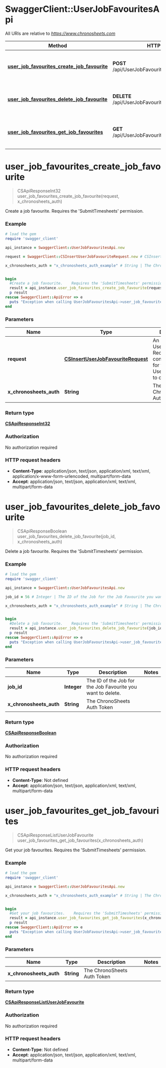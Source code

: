 # SwaggerClient::UserJobFavouritesApi

All URIs are relative to *https://www.chronosheets.com*

Method | HTTP request | Description
------------- | ------------- | -------------
[**user_job_favourites_create_job_favourite**](UserJobFavouritesApi.md#user_job_favourites_create_job_favourite) | **POST** /api/UserJobFavourites/CreateJobFavourite | Create a job favourite.    Requires the &#39;SubmitTimesheets&#39; permission.
[**user_job_favourites_delete_job_favourite**](UserJobFavouritesApi.md#user_job_favourites_delete_job_favourite) | **DELETE** /api/UserJobFavourites/DeleteJobFavourite | Delete a job favourite.    Requires the &#39;SubmitTimesheets&#39; permission.
[**user_job_favourites_get_job_favourites**](UserJobFavouritesApi.md#user_job_favourites_get_job_favourites) | **GET** /api/UserJobFavourites/GetJobFavourites | Get your job favourites.    Requires the &#39;SubmitTimesheets&#39; permission.


# **user_job_favourites_create_job_favourite**
> CSApiResponseInt32 user_job_favourites_create_job_favourite(request, x_chronosheets_auth)

Create a job favourite.    Requires the 'SubmitTimesheets' permission.

### Example
```ruby
# load the gem
require 'swagger_client'

api_instance = SwaggerClient::UserJobFavouritesApi.new

request = SwaggerClient::CSInsertUserJobFavouriteRequest.new # CSInsertUserJobFavouriteRequest | An Insert UserJobFavourite Request object containing values for the new UserJobFavourite to create

x_chronosheets_auth = "x_chronosheets_auth_example" # String | The ChronoSheets Auth Token


begin
  #Create a job favourite.    Requires the 'SubmitTimesheets' permission.
  result = api_instance.user_job_favourites_create_job_favourite(request, x_chronosheets_auth)
  p result
rescue SwaggerClient::ApiError => e
  puts "Exception when calling UserJobFavouritesApi->user_job_favourites_create_job_favourite: #{e}"
end
```

### Parameters

Name | Type | Description  | Notes
------------- | ------------- | ------------- | -------------
 **request** | [**CSInsertUserJobFavouriteRequest**](CSInsertUserJobFavouriteRequest.md)| An Insert UserJobFavourite Request object containing values for the new UserJobFavourite to create | 
 **x_chronosheets_auth** | **String**| The ChronoSheets Auth Token | 

### Return type

[**CSApiResponseInt32**](CSApiResponseInt32.md)

### Authorization

No authorization required

### HTTP request headers

 - **Content-Type**: application/json, text/json, application/xml, text/xml, application/x-www-form-urlencoded, multipart/form-data
 - **Accept**: application/json, text/json, application/xml, text/xml, multipart/form-data



# **user_job_favourites_delete_job_favourite**
> CSApiResponseBoolean user_job_favourites_delete_job_favourite(job_id, x_chronosheets_auth)

Delete a job favourite.    Requires the 'SubmitTimesheets' permission.

### Example
```ruby
# load the gem
require 'swagger_client'

api_instance = SwaggerClient::UserJobFavouritesApi.new

job_id = 56 # Integer | The ID of the Job for the Job Favourite you want to delete.

x_chronosheets_auth = "x_chronosheets_auth_example" # String | The ChronoSheets Auth Token


begin
  #Delete a job favourite.    Requires the 'SubmitTimesheets' permission.
  result = api_instance.user_job_favourites_delete_job_favourite(job_id, x_chronosheets_auth)
  p result
rescue SwaggerClient::ApiError => e
  puts "Exception when calling UserJobFavouritesApi->user_job_favourites_delete_job_favourite: #{e}"
end
```

### Parameters

Name | Type | Description  | Notes
------------- | ------------- | ------------- | -------------
 **job_id** | **Integer**| The ID of the Job for the Job Favourite you want to delete. | 
 **x_chronosheets_auth** | **String**| The ChronoSheets Auth Token | 

### Return type

[**CSApiResponseBoolean**](CSApiResponseBoolean.md)

### Authorization

No authorization required

### HTTP request headers

 - **Content-Type**: Not defined
 - **Accept**: application/json, text/json, application/xml, text/xml, multipart/form-data



# **user_job_favourites_get_job_favourites**
> CSApiResponseListUserJobFavourite user_job_favourites_get_job_favourites(x_chronosheets_auth)

Get your job favourites.    Requires the 'SubmitTimesheets' permission.

### Example
```ruby
# load the gem
require 'swagger_client'

api_instance = SwaggerClient::UserJobFavouritesApi.new

x_chronosheets_auth = "x_chronosheets_auth_example" # String | The ChronoSheets Auth Token


begin
  #Get your job favourites.    Requires the 'SubmitTimesheets' permission.
  result = api_instance.user_job_favourites_get_job_favourites(x_chronosheets_auth)
  p result
rescue SwaggerClient::ApiError => e
  puts "Exception when calling UserJobFavouritesApi->user_job_favourites_get_job_favourites: #{e}"
end
```

### Parameters

Name | Type | Description  | Notes
------------- | ------------- | ------------- | -------------
 **x_chronosheets_auth** | **String**| The ChronoSheets Auth Token | 

### Return type

[**CSApiResponseListUserJobFavourite**](CSApiResponseListUserJobFavourite.md)

### Authorization

No authorization required

### HTTP request headers

 - **Content-Type**: Not defined
 - **Accept**: application/json, text/json, application/xml, text/xml, multipart/form-data



